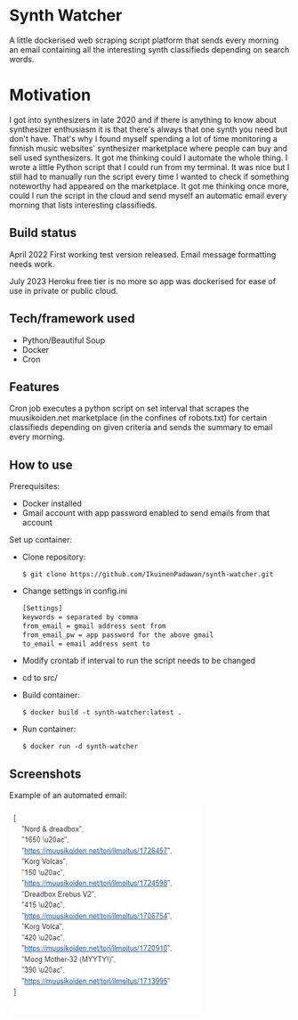 # Synth Watcher

A little dockerised web scraping script platform that sends every morning an email containing all the interesting synth classifieds depending on search words.

# Motivation

I got into synthesizers in late 2020 and if there is anything to know about synthesizer enthusiasm it is that there's always that one synth you need but don't have. That's why I found myself spending a lot of time monitoring a finnish music websites' synthesizer marketplace where people can buy and sell used synthesizers. It got me thinking could I automate the whole thing. I wrote a little Python script that I could run from my terminal. It was nice but I still had to manually run the script every time I wanted to check if something noteworthy had appeared on the marketplace. It got me thinking once more, could I run the script in the cloud and send myself an automatic email every morning that lists interesting classifieds.

## Build status

April 2022
First working test version released. Email message formatting needs work.

July 2023
Heroku free tier is no more so app was dockerised for ease of use in private or public cloud.

## Tech/framework used

- Python/Beautiful Soup
- Docker
- Cron

## Features

Cron job executes a python script on set interval that scrapes the muusikoiden.net marketplace (in the confines of robots.txt) for certain classifieds depending on given criteria and sends the summary to email every morning.

## How to use

Prerequisites:

- Docker installed
- Gmail account with app password enabled to send emails from that account

Set up container:

- Clone repository:

  ```
  $ git clone https://github.com/IkuinenPadawan/synth-watcher.git
  ```

- Change settings in config.ini

  ```
  [Settings]
  keywords = separated by comma
  from_email = gmail address sent from
  from_email_pw = app password for the above gmail
  to_email = email address sent to
  ```

- Modify crontab if interval to run the script needs to be changed

- cd to src/

- Build container:
  ```
  $ docker build -t synth-watcher:latest .
  ```
- Run container:
  ```
  $ docker run -d synth-watcher
  ```

## Screenshots

Example of an automated email:

![Alt text](img/examplemail.JPG?raw=true "Example email")
